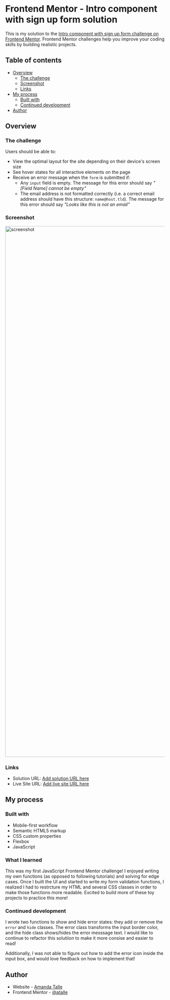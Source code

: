 # Frontend Mentor - Intro component with sign up form solution

This is my solution to the [Intro component with sign up form challenge on Frontend Mentor](https://www.frontendmentor.io/challenges/intro-component-with-signup-form-5cf91bd49edda32581d28fd1). Frontend Mentor challenges help you improve your coding skills by building realistic projects.

## Table of contents

- [Overview](#overview)
  - [The challenge](#the-challenge)
  - [Screenshot](#screenshot)
  - [Links](#links)
- [My process](#my-process)
  - [Built with](#built-with)
  - [Continued development](#continued-development)
- [Author](#author)


## Overview

### The challenge

Users should be able to:

- View the optimal layout for the site depending on their device's screen size
- See hover states for all interactive elements on the page
- Receive an error message when the `form` is submitted if:
  - Any `input` field is empty. The message for this error should say *"[Field Name] cannot be empty"*
  - The email address is not formatted correctly (i.e. a correct email address should have this structure: `name@host.tld`). The message for this error should say *"Looks like this is not an email"*

### Screenshot

<img width="1676" alt="screenshot" src="https://user-images.githubusercontent.com/66145951/134930643-f70cf340-8de5-4af5-a084-405714e4be24.png">

### Links

- Solution URL: [Add solution URL here](https://your-solution-url.com)
- Live Site URL: [Add live site URL here](https://atalle.github.io/sign-up-form-component/)

## My process

### Built with

- Mobile-first workflow
- Semantic HTML5 markup
- CSS custom properties
- Flexbox
- JavaScript

### What I learned

This was my first JavaScript Frontend Mentor challenge! I enjoyed writing my own functions (as opposed to following tutorials) and solving for edge cases. Once I built the UI and started to write my form validation functions, I realized I had to restrcture my HTML and several CSS classes in order to make those functions more readable. Excited to build more of these toy projects to practice this more!

### Continued development

I wrote two functions to show and hide error states: they add or remove the `error` and `hide` classes. The error class transforms the input border color, and the hide class shows/hides the error messsage text. I would like to continue to refactor this solutiion to make it more consise and easier to read!

Additionally, I was not able to figure out how to add the error icon inside the input box, and would love feedback on how to implement that!

## Author

- Website - [Amanda Talle](http://amandatalle.io/)
- Frontend Mentor - [@atalle](https://www.frontendmentor.io/profile/atalle)
